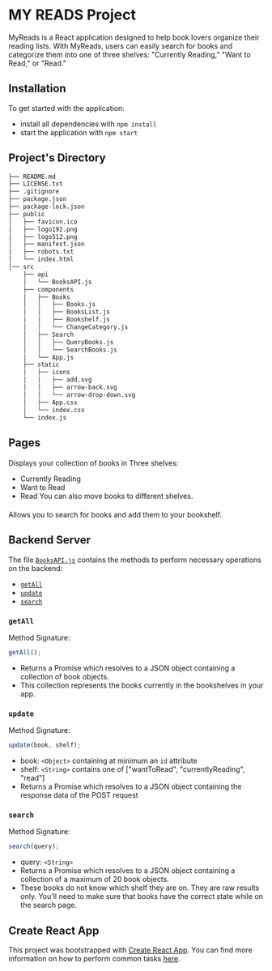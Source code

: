 
# MY READS Project

MyReads is a React application designed to help book lovers organize their reading lists. With MyReads, users can easily search for books and categorize them into one of three shelves: "Currently Reading," "Want to Read," or "Read."
## Installation

To get started with the application:

- install all dependencies with `npm install`
- start the application with `npm start`
## Project's Directory

```bash
├── README.md
├── LICENSE.txt
├── .gitignore
├── package.json
├── package-lock.json
├── public
│   ├── favicon.ico
│   ├── logo192.png
│   ├── logo512.png
│   ├── manifest.json
│   ├── robots.txt
│   └── index.html
│── src
    ├── api
    │   └── BooksAPI.js
    ├── components
    │   ├── Books
    │   │   ├── Books.js
    │   │   ├── BooksList.js
    │   │   ├── Bookshelf.js
    │   │   └── ChangeCategory.js
    │   ├── Search
    │   │   ├── QueryBooks.js
    │   │   └── SearchBooks.js
    │   └── App.js
    ├── static
    │   ├── icons
    │   │   ├── add.svg
    │   │   ├── arrow-back.svg
    │   │   └── arrow-drop-down.svg
    │   ├── App.css
    │   └── index.css
    └── index.js 
```
## Pages

#### <Home Page/>

Displays your collection of books in Three shelves:
- Currently Reading
- Want to Read
- Read
You can also move books to different shelves.

#### <Search Page/>

Allows you to search for books and add them to your bookshelf.
## Backend Server

The file [`BooksAPI.js`](src/BooksAPI.js) contains the methods to perform necessary operations on the backend:

- [`getAll`](#getall)
- [`update`](#update)
- [`search`](#search)

### `getAll`

Method Signature:

```js
getAll();
```

- Returns a Promise which resolves to a JSON object containing a collection of book objects.
- This collection represents the books currently in the bookshelves in your app.

### `update`

Method Signature:

```js
update(book, shelf);
```

- book: `<Object>` containing at minimum an `id` attribute
- shelf: `<String>` contains one of ["wantToRead", "currentlyReading", "read"]
- Returns a Promise which resolves to a JSON object containing the response data of the POST request

### `search`

Method Signature:

```js
search(query);
```

- query: `<String>`
- Returns a Promise which resolves to a JSON object containing a collection of a maximum of 20 book objects.
- These books do not know which shelf they are on. They are raw results only. You'll need to make sure that books have the correct state while on the search page.

## Create React App

This project was bootstrapped with [Create React App](https://github.com/facebook/create-react-app). You can find more information on how to perform common tasks [here](https://github.com/facebook/create-react-app/blob/main/packages/cra-template/template/README.md).